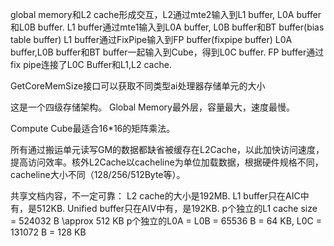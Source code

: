 global memory和L2 cache形成交互，L2通过mte2输入到L1 buffer, L0A buffer和L0B buffer.
L1 buffer通过mte1输入到L0A buffer, L0B buffer和BT buffer(bias table buffer)
L1 buffer通过FixPipe输入到FP buffer(fixpipe buffer)
L0A buffer,L0B buffer和BT buffer一起输入到Cube，得到L0C buffer.
FP buffer通过fix pipe连接了L0C Buffer和L1,L2 cache.

GetCoreMemSize接口可以获取不同类型ai处理器存储单元的大小

这是一个四级存储架构。
Global Memory最外层，容量最大，速度最慢。

Compute Cube最适合16*16的矩阵乘法。

所有通过搬运单元读写GM的数据都缺省被缓存在L2Cache，以此加快访问速度，提高访问效率。核外L2Cache以cacheline为单位加载数据，根据硬件规格不同，cacheline大小不同（128/256/512Byte等）。



共享文档内容，不一定可靠：
L2 cache的大小是192MB.
L1 buffer只在AIC中有，是512KB.
Unified buffer只在AIV中有，是192KB.
p个独立的L1 cache size = 524032 B \approx 512 KB
p个独立的L0A = L0B = 65536 B = 64 KB, L0C = 131072 B = 128 KB
